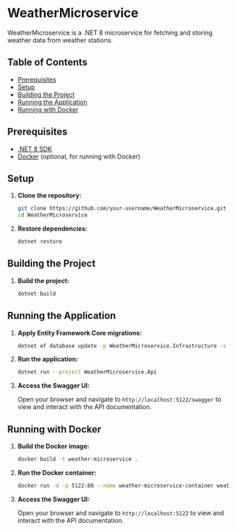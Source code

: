# WeatherMicroservice

WeatherMicroservice is a .NET 8 microservice for fetching and storing weather data from weather stations.

## Table of Contents

- [Prerequisites](#prerequisites)
- [Setup](#setup)
- [Building the Project](#building-the-project)
- [Running the Application](#running-the-application)
- [Running with Docker](#running-with-docker)

## Prerequisites

- [.NET 8 SDK](https://dotnet.microsoft.com/download/dotnet/8.0)
- [Docker](https://www.docker.com/get-started) (optional, for running with Docker)

## Setup

1. **Clone the repository:**

    ```sh
    git clone https://github.com/your-username/WeatherMicroservice.git
    cd WeatherMicroservice
    ```

2. **Restore dependencies:**

    ```sh
    dotnet restore
    ```

## Building the Project

1. **Build the project:**

    ```sh
    dotnet build
    ```

## Running the Application

1. **Apply Entity Framework Core migrations:**

    ```sh
    dotnet ef database update -p WeatherMicroservice.Infrastructure -s WeatherMicroservice.Api
    ```

2. **Run the application:**

    ```sh
    dotnet run --project WeatherMicroservice.Api
    ```

3. **Access the Swagger UI:**

    Open your browser and navigate to `http://localhost:5122/swagger` to view and interact with the API documentation.

## Running with Docker

1. **Build the Docker image:**

    ```sh
    docker build -t weather-microservice .
    ```

2. **Run the Docker container:**

    ```sh
    docker run -d -p 5122:80 --name weather-microservice-container weather-microservice
    ```

3. **Access the Swagger UI:**

    Open your browser and navigate to `http://localhost:5122` to view and interact with the API documentation.
